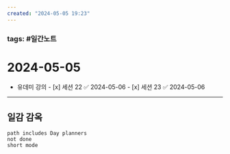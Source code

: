 ```yaml
---
created: "2024-05-05 19:23"
---
```


### tags: #일간노트
  
# 2024-05-05 
  -  유데미 강의
	- [x] 세션 22 ✅ 2024-05-06
	- [x] 세션 23 ✅ 2024-05-06
---  
## 일감 감옥  
```tasks  
path includes Day planners
not done  
short mode  
```